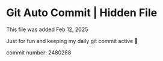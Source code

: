 # Git Auto Commit | Hidden File

This file was added Feb 12, 2025

Just for fun and keeping my daily git commit active 🤪

commit number: 2480288
